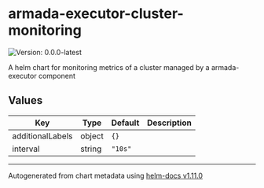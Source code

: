# armada-executor-cluster-monitoring

![Version: 0.0.0-latest](https://img.shields.io/badge/Version-0.0.0--latest-informational?style=flat-square)

A helm chart for monitoring metrics of a cluster managed by a armada-executor component

## Values

| Key | Type | Default | Description |
|-----|------|---------|-------------|
| additionalLabels | object | `{}` |  |
| interval | string | `"10s"` |  |

----------------------------------------------
Autogenerated from chart metadata using [helm-docs v1.11.0](https://github.com/norwoodj/helm-docs/releases/v1.11.0)
